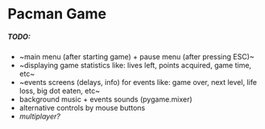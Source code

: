 # Pacman Game

##### TODO:
* ~main menu (after starting game) + pause menu (after pressing ESC)~
* ~displaying game statistics like: lives left, points acquired, game time, etc~
* ~events screens (delays, info) for events like: game over, next level, life loss, big dot eaten, etc~
* background music + events sounds (pygame.mixer)
* alternative controls by mouse buttons
* _multiplayer?_
